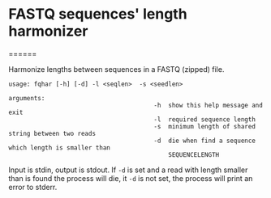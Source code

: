 # FASTQ sequences' length harmonizer
======

Harmonize lengths between sequences in a FASTQ (zipped) file.

```no-highlight
usage: fqhar [-h] [-d] -l <seqlen>  -s <seedlen>				

arguments:                                                           		
										-h	show this help message and exit	    
										-l	required sequence length   	       
										-s	minimum length of shared string between two reads  
										-d	die when find a sequence which length is smaller than  
											SEQUENCELENGTH
```

Input is stdin, output is stdout. If `-d` is set and a read with length smaller than <seqlen> is found the process will die, it `-d` is not set, the process will print an error to stderr.
